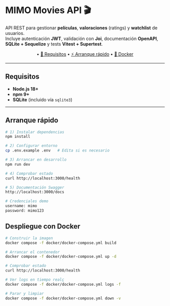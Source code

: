 # MIMO Movies API 🎬

API REST para gestionar **películas**, **valoraciones** (ratings) y **watchlist** de usuarios.  
Incluye autenticación **JWT**, validación con **Joi**, documentación **OpenAPI**, **SQLite + Sequelize** y tests **Vitest + Supertest**.

<p align="center">
  • <a href="#requisitos">🧰 Requisitos</a> 
  • <a href="#arranque-rápido">⚡ Arranque rápido</a>
  • <a href="#despliegue-con-docker">🐳 Docker</a>
</p>

---

## Requisitos

- **Node.js 18+**
- **npm 9+**
- **SQLite** (incluido vía `sqlite3`)

---

## Arranque rápido

```bash
# 1) Instalar dependencias
npm install

# 2) Configurar entorno
cp .env.example .env   # Edita si es necesario

# 3) Arrancar en desarrollo
npm run dev

# 4) Comprobar estado
curl http://localhost:3000/health

# 5) Documentación Swagger
http://localhost:3000/docs

# Credenciales demo
username: mimo
password: mimo123
```

## Despliegue con Docker
```bash
# Construir la imagen
docker compose -f docker/docker-compose.yml build

# Arrancar el contenedor
docker compose -f docker/docker-compose.yml up -d

# Comprobar estado
curl http://localhost:3000/health

# Ver logs en tiempo realç
docker compose -f docker/docker-compose.yml logs -f

# Parar y limpiar
docker compose -f docker/docker-compose.yml down -v

```

